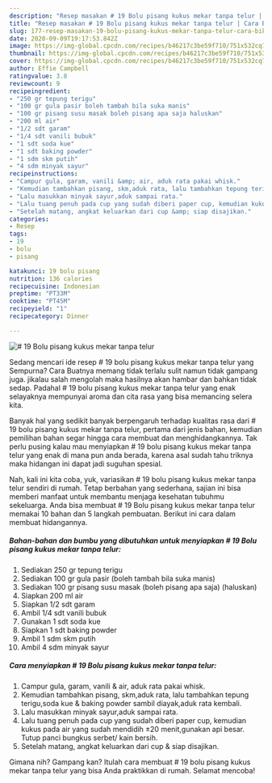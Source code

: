 ```yaml
---
description: "Resep masakan # 19 Bolu pisang kukus mekar tanpa telur | Cara Bikin # 19 Bolu pisang kukus mekar tanpa telur Yang Menggugah Selera"
title: "Resep masakan # 19 Bolu pisang kukus mekar tanpa telur | Cara Bikin # 19 Bolu pisang kukus mekar tanpa telur Yang Menggugah Selera"
slug: 177-resep-masakan-19-bolu-pisang-kukus-mekar-tanpa-telur-cara-bikin-19-bolu-pisang-kukus-mekar-tanpa-telur-yang-menggugah-selera
date: 2020-09-09T19:17:53.842Z
image: https://img-global.cpcdn.com/recipes/b46217c3be59f710/751x532cq70/19-bolu-pisang-kukus-mekar-tanpa-telur-foto-resep-utama.jpg
thumbnail: https://img-global.cpcdn.com/recipes/b46217c3be59f710/751x532cq70/19-bolu-pisang-kukus-mekar-tanpa-telur-foto-resep-utama.jpg
cover: https://img-global.cpcdn.com/recipes/b46217c3be59f710/751x532cq70/19-bolu-pisang-kukus-mekar-tanpa-telur-foto-resep-utama.jpg
author: Effie Campbell
ratingvalue: 3.8
reviewcount: 9
recipeingredient:
- "250 gr tepung terigu"
- "100 gr gula pasir boleh tambah bila suka manis"
- "100 gr pisang susu masak boleh pisang apa saja haluskan"
- "200 ml air"
- "1/2 sdt garam"
- "1/4 sdt vanili bubuk"
- "1 sdt soda kue"
- "1 sdt baking powder"
- "1 sdm skm putih"
- "4 sdm minyak sayur"
recipeinstructions:
- "Campur gula, garam, vanili &amp; air, aduk rata pakai whisk."
- "Kemudian tambahkan pisang, skm,aduk rata, lalu tambahkan tepung terigu,soda kue &amp; baking powder sambil diayak,aduk rata kembali."
- "Lalu masukkan minyak sayur,aduk sampai rata."
- "Lalu tuang penuh pada cup yang sudah diberi paper cup, kemudian kukus pada air yang sudah mendidih ±20 menit,gunakan api besar. Tutup panci bungkus serbet/ kain bersih."
- "Setelah matang, angkat keluarkan dari cup &amp; siap disajikan."
categories:
- Resep
tags:
- 19
- bolu
- pisang

katakunci: 19 bolu pisang 
nutrition: 136 calories
recipecuisine: Indonesian
preptime: "PT33M"
cooktime: "PT45M"
recipeyield: "1"
recipecategory: Dinner

---
```



![# 19 Bolu pisang kukus mekar tanpa telur](https://img-global.cpcdn.com/recipes/b46217c3be59f710/751x532cq70/19-bolu-pisang-kukus-mekar-tanpa-telur-foto-resep-utama.jpg)

Sedang mencari ide resep # 19 bolu pisang kukus mekar tanpa telur yang Sempurna? Cara Buatnya memang tidak terlalu sulit namun tidak gampang juga. jikalau salah mengolah maka hasilnya akan hambar dan bahkan tidak sedap. Padahal # 19 bolu pisang kukus mekar tanpa telur yang enak selayaknya mempunyai aroma dan cita rasa yang bisa memancing selera kita.



Banyak hal yang sedikit banyak berpengaruh terhadap kualitas rasa dari # 19 bolu pisang kukus mekar tanpa telur, pertama dari jenis bahan, kemudian pemilihan bahan segar hingga cara membuat dan menghidangkannya. Tak perlu pusing kalau mau menyiapkan # 19 bolu pisang kukus mekar tanpa telur yang enak di mana pun anda berada, karena asal sudah tahu triknya maka hidangan ini dapat jadi suguhan spesial.


Nah, kali ini kita coba, yuk, variasikan # 19 bolu pisang kukus mekar tanpa telur sendiri di rumah. Tetap berbahan yang sederhana, sajian ini bisa memberi manfaat untuk membantu menjaga kesehatan tubuhmu sekeluarga. Anda bisa membuat # 19 Bolu pisang kukus mekar tanpa telur memakai 10 bahan dan 5 langkah pembuatan. Berikut ini cara dalam membuat hidangannya.

<!--inarticleads1-->

##### Bahan-bahan dan bumbu yang dibutuhkan untuk menyiapkan # 19 Bolu pisang kukus mekar tanpa telur:

1. Sediakan 250 gr tepung terigu
1. Sediakan 100 gr gula pasir (boleh tambah bila suka manis)
1. Sediakan 100 gr pisang susu masak (boleh pisang apa saja) (haluskan)
1. Siapkan 200 ml air
1. Siapkan 1/2 sdt garam
1. Ambil 1/4 sdt vanili bubuk
1. Gunakan 1 sdt soda kue
1. Siapkan 1 sdt baking powder
1. Ambil 1 sdm skm putih
1. Ambil 4 sdm minyak sayur




<!--inarticleads2-->

##### Cara menyiapkan # 19 Bolu pisang kukus mekar tanpa telur:

1. Campur gula, garam, vanili &amp; air, aduk rata pakai whisk.
1. Kemudian tambahkan pisang, skm,aduk rata, lalu tambahkan tepung terigu,soda kue &amp; baking powder sambil diayak,aduk rata kembali.
1. Lalu masukkan minyak sayur,aduk sampai rata.
1. Lalu tuang penuh pada cup yang sudah diberi paper cup, kemudian kukus pada air yang sudah mendidih ±20 menit,gunakan api besar. Tutup panci bungkus serbet/ kain bersih.
1. Setelah matang, angkat keluarkan dari cup &amp; siap disajikan.




Gimana nih? Gampang kan? Itulah cara membuat # 19 bolu pisang kukus mekar tanpa telur yang bisa Anda praktikkan di rumah. Selamat mencoba!
